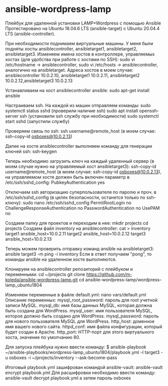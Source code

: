 # ansible-wordpress-lamp
Плейбук для удаленной установки LAMP+Wordpress с помощью Ansible
Протестировано на Ubuntu 18.04.6 LTS (ansible-target) с Ubuntu 20.04.4 LTS (ansible-controller).

При необходимости поднимаем виртуальные машины. У меня были подняты хосты ansiblecontroller, ansibletarget1, ansibletarget2, ansibletarget3.
Изменяем имена хостов в контроллере, управляемых хостах (для удобства при работе с хостами по SSH): 
sudo vi /etc/hostname -> ansiblecontroller, sudo vi /etc/hosts -> ansiblecontroller, аналогично на ansibletarget.
Адреса хостов в моем случае: ansiblecontroller 10.0.2.10, ansibletarget1 10.0.2.11, ansibletarget2 10.0.2.12,ansibletarget3 10.0.2.13

Устанавливаем на хост ansiblecontroller ansible:
sudo apt-get install ansible

Настраиваем ssh. На каждой из машин отправляем команды:
sudo systemctl status sshd (проверили наличие ssh)
sudo apt install openssh-server ssh (установили ssh службу при необходимости)
sudo systemctl start sshd (запустили службу)

Проверяем связь по ssh: ssh username@remote_host (в моем случае: 
ssh-copy-id osboxes@10.0.2.13)

Далее на хосте ansiblecontroller выполняем команду для генерации ключей ssh: 
ssh-keygen

Теперь необходимо загрузить ключ на каждый удаленный сервер (в моем случае нужно на управляемый хост ansibletarget3): 
ssh-copy-id username@remote_host (в моем случае: ssh-copy-id osboxes@10.0.2.13), на управляемом хосте должен быть включен параметр в /etc/ssh/sshd_config: PubkeyAuthentication yes

Отключаем ssh авторизацию суперпользователя по паролю и проч. в /etc/ssh/sshd_config (в целях безопасности, останется только по ssh-ключу):
sudo nano /etc/ssh/sshd_config 
PermitRootLogin no
ChallengeResponseAuthentication no
PasswordAuthentication no
UsePAM no

Создаем папку для проектов и переходим в нее:
mkdir projects
cd projects
Создаем файл inventory на ansiblecontroller:
cat > inventory
target1 ansible_host=10.0.2.11
target2 ansible_host=10.0.2.12
target3 ansible_host=10.0.2.13

Теперь можем проверить отправку команд ansible на ansibletarget3:
ansible target3 -m ping -i inventory
Если в ответ получаем "pong", то команды ansible на удаленном хосте выполняются.

Клонируем на ansiblecontroller репозиторий с плейбуком и переменными:
cd ~/projects
git clone https://github.com/m-koleda/ansible-wordpress-lamp.git
cd ansible-wordpress-lamp/wordpress-lamp_ubuntu1804

Изменяем переменные в файле default.yml:
nano vars/default.yml
Описание переменных:
mysql_root_password: пароль для root учетной записи MySQL.
mysql_db: имя базы данных MySQL, которая должна быть создана для WordPress.
mysql_user: имя пользователя MySQL, которое должно быть создано для WordPress.
mysql_password: пароль для нового пользователя MySQL для WordPress.
http_host: доменное имя вашего нового сайта.
httpd_conf: имя файла конфигурации, который будет создан в Apache.
http_port: HTTP-порт для этого виртуального хоста, значение по умолчанию 80.

Для запуска плейбука нужно ввести команду:
$ ansible-playbook ~/ansible-playbooks/wordpress-lamp_ubuntu1804/playbook.yml -l target3 -u osboxes -i ~/projects/inventory --ask-become-pass

Итоговый playbook.yml зашифрован командой ansible-vault:
ansible-vault encrypt playbook.yml
Для расшифровки необходимо ввести команду: 
ansible-vault decrypt playbook.yml
а затем пароль osboxes
